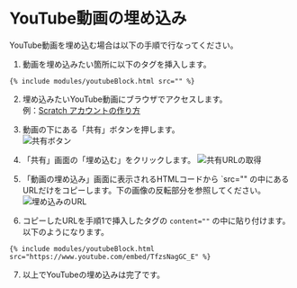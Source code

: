 # YouTube動画の埋め込み
YouTube動画を埋め込む場合は以下の手順で行なってください。

1. 動画を埋め込みたい箇所に以下のタグを挿入します。

```
{% include modules/youtubeBlock.html src="" %}
```

2. 埋め込みたいYouTube動画にブラウザでアクセスします。  
例：[Scratch アカウントの作り方](https://www.youtube.com/watch?v=TfzsNagGC_E)

3. 動画の下にある「共有」ボタンを押します。  
![共有ボタン](images/youtube01.png)

4. 「共有」画面の「埋め込む」をクリックします。
![共有URLの取得](images/youtube02.png)

5. 「動画の埋め込み」画面に表示されるHTMLコードから `src="" の中にあるURLだけをコピーします。下の画像の反転部分を参照してください。  
![埋め込みのURL](images/youtube03.png)

6. コピーしたURLを手順1で挿入したタグの `content=""` の中に貼り付けます。以下のようになります。

```
{% include modules/youtubeBlock.html src="https://www.youtube.com/embed/TfzsNagGC_E" %}
```

7. 以上でYouTubeの埋め込みは完了です。
